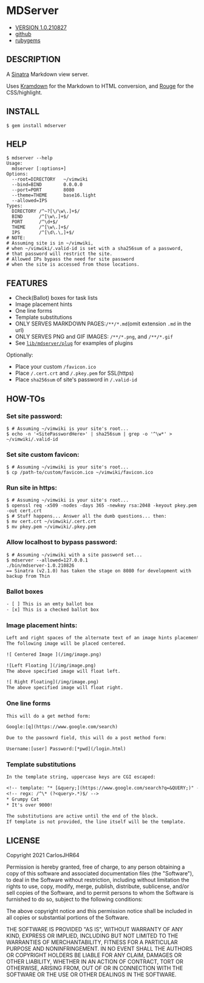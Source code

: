 # MDServer

* [VERSION 1.0.210827](https://github.com/carlosjhr64/mdserver/releases)
* [github](https://www.github.com/carlosjhr64/mdserver)
* [rubygems](https://rubygems.org/gems/mdserver)

## DESCRIPTION

A [Sinatra](http://sinatrarb.com) Markdown view server.

Uses [Kramdown](https://kramdown.gettalong.org/index.html) for the Markdown to
HTML conversion, and [Rouge](http://rouge.jneen.net) for the CSS/highlight.

## INSTALL
```shell
$ gem install mdserver
```
## HELP
```shell
$ mdserver --help
Usage:
  mdserver [:options+]
Options:
  --root=DIRECTORY 	 ~/vimwiki
  --bind=BIND      	 0.0.0.0
  --port=PORT      	 8080
  --theme=THEME    	 base16.light
  --allowed=IPS
Types:
  DIRECTORY /^~?[\/\w\.]+$/
  BIND      /^[\w\.]+$/
  PORT      /^\d+$/
  THEME     /^[\w\.]+$/
  IPS       /^[\d\.\,]+$/
# NOTE:
# Assuming site is in ~/vimwiki,
# when ~/vimwiki/.valid-id is set with a sha256sum of a password,
# that password will restrict the site.
# Allowed IPs bypass the need for site password
# when the site is accessed from those locations.
```
## FEATURES

* Check(Ballot) boxes for task lists
* Image placement hints
* One line forms
* Template substitutions
* ONLY SERVES MARKDOWN PAGES:`/**/*.md`(omit extension `.md` in the url)
* ONLY SERVES PNG and GIF IMAGES: `/**/*.png`, and `/**/*.gif`
* See [`lib/mdserver/plug`](lib/mdserver/plug) for examples of plugins

Optionally:

* Place your custom `/favicon.ico`
* Place `/.cert.crt` and `/.pkey.pem` for SSL(https)
* Place `sha256sum` of site's password in `/.valid-id`

## HOW-TOs

### Set site password:
```shell
$ # Assuming ~/vimwiki is your site's root...
$ echo -n '<SitePasswordHere>' | sha256sum | grep -o '^\w*' > ~/vimwiki/.valid-id
```
### Set site custom favicon:
```shell
$ # Assuming ~/vimwiki is your site's root...
$ cp /path-to/custom/favicon.ico ~/vimwiki/favicon.ico
```
### Run site in https:
```
$ # Assuming ~/vimwiki is your site's root...
$ openssl req -x509 -nodes -days 365 -newkey rsa:2048 -keyout pkey.pem -out cert.crt
$ # Stuff happens... Answer all the dumb questions... then:
$ mv cert.crt ~/vimwiki/.cert.crt
$ mv pkey.pem ~/vimwiki/.pkey.pem
```
### Allow localhost to bypass password:
```shell
$ # Assuming ~/vimwiki with a site password set...
$ mdserver --allowed=127.0.0.1
./bin/mdserver-1.0.210826
== Sinatra (v2.1.0) has taken the stage on 8080 for development with backup from Thin
```
### Ballot boxes
```txt
- [ ] This is an emty ballot box
- [x] This is a checked ballot box
```
### Image placement hints:
```txt
Left and right spaces of the alternate text of an image hints placement.
The following image will be placed centered.

![ Centered Image ](/img/image.png)

![Left Floating ](/img/image.png)
The above specified image will float left.

![ Right Floating](/img/image.png)
The above specified image will float right.
```
### One line forms
```txt
This will do a get method form:

Google:[q](https://www.google.com/search)

Due to the passowrd field, this will do a post method form:

Username:[user] Password:[*pwd](/login.html)
```
### Template substitutions
```txt
In the template string, uppercase keys are CGI escaped:

<!-- template: "* [&query;](https://www.google.com/search?q=&QUERY;)" -->
<!-- regx: /^\* (?<query>.*)$/ -->
* Grumpy Cat
* It's over 9000!

The substitutions are active until the end of the block.
If template is not provided, the line itself will be the template.
```
## LICENSE

Copyright 2021 CarlosJHR64

Permission is hereby granted, free of charge,
to any person obtaining a copy of this software and
associated documentation files (the "Software"),
to deal in the Software without restriction,
including without limitation the rights
to use, copy, modify, merge, publish, distribute, sublicense, and/or sell
copies of the Software, and
to permit persons to whom the Software is furnished to do so,
subject to the following conditions:

The above copyright notice and this permission notice
shall be included in all copies or substantial portions of the Software.

THE SOFTWARE IS PROVIDED "AS IS",
WITHOUT WARRANTY OF ANY KIND, EXPRESS OR IMPLIED,
INCLUDING BUT NOT LIMITED TO THE WARRANTIES OF MERCHANTABILITY,
FITNESS FOR A PARTICULAR PURPOSE AND NONINFRINGEMENT.
IN NO EVENT SHALL THE AUTHORS OR COPYRIGHT HOLDERS BE LIABLE FOR ANY CLAIM,
DAMAGES OR OTHER LIABILITY, WHETHER IN AN ACTION OF CONTRACT,
TORT OR OTHERWISE, ARISING FROM, OUT OF OR IN CONNECTION WITH
THE SOFTWARE OR THE USE OR OTHER DEALINGS IN THE SOFTWARE.
